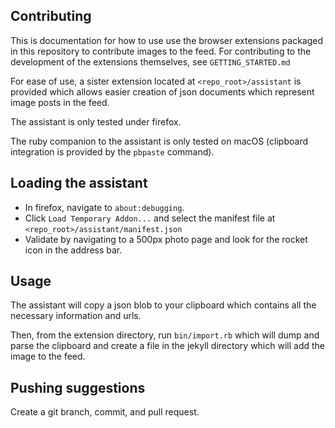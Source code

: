 ## Contributing

This is documentation for how to use use the browser extensions packaged in this repository to contribute images to the feed. For contributing to the development of the extensions themselves, see `GETTING_STARTED.md`

For ease of use, a sister extension located at `<repo_root>/assistant` is provided which allows easier creation of json documents which represent image posts in the feed. 

The assistant is only tested under firefox.

The ruby companion to the assistant is only tested on macOS (clipboard integration is provided by the `pbpaste` command).

## Loading the assistant

- In firefox, navigate to `about:debugging`.
- Click `Load Temporary Addon...` and select the manifest file at `<repo_root>/assistant/manifest.json`
- Validate by navigating to a 500px photo page and look for the rocket icon in the address bar.

## Usage

The assistant will copy a json blob to your clipboard which contains all the necessary information and urls.

Then, from the extension directory, run `bin/import.rb` which will dump and parse the clipboard and create a file in the jekyll directory which will add the image to the feed.

## Pushing suggestions

Create a git branch, commit, and pull request.
